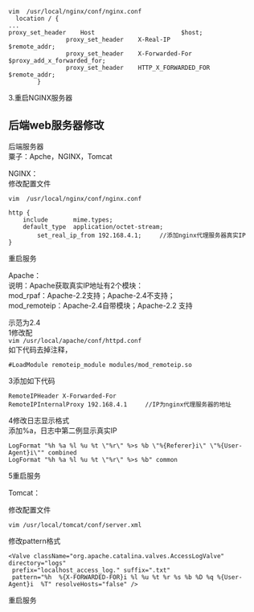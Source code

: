 ```
vim  /usr/local/nginx/conf/nginx.conf
  location / {
... 
proxy_set_header    Host                        $host;
                proxy_set_header    X-Real-IP                    $remote_addr;
                proxy_set_header    X-Forwarded-For              $proxy_add_x_forwarded_for;
                proxy_set_header    HTTP_X_FORWARDED_FOR      $remote_addr;
        }
```
 3.重启NGINX服务器

 
## 后端web服务器修改

 后端服务器   
 粟子：Apche，NGINX，Tomcat

 NGINX：   
 修改配置文件

 
```
vim  /usr/local/nginx/conf/nginx.conf

http {
    include       mime.types;
    default_type  application/octet-stream;
        set_real_ip_from 192.168.4.1;     //添加nginx代理服务器真实IP
}
```
 重启服务

 Apache：   
 说明：Apache获取真实IP地址有2个模块：   
 mod_rpaf：Apache-2.2支持；Apache-2.4不支持；   
 mod_remoteip：Apache-2.4自带模块；Apache-2.2 支持

 示范为2.4   
 1修改配   
  `vim /usr/local/apache/conf/httpd.conf`    
 如下代码去掉注释，

 
```
#LoadModule remoteip_module modules/mod_remoteip.so
```
 3添加如下代码

 
```
RemoteIPHeader X-Forwarded-For
RemoteIPInternalProxy 192.168.4.1     //IP为nginx代理服务器的地址
```
 4修改日志显示格式   
 添加%a，日志中第二例显示真实IP

 
```
LogFormat "%h %a %l %u %t \"%r\" %>s %b \"%{Referer}i\" \"%{User-Agent}i\"" combined
LogFormat "%h %a %l %u %t \"%r\" %>s %b" common
```
 5重启服务

 Tomcat：

 修改配置文件

 
```
vim /usr/local/tomcat/conf/server.xml
```
 修改pattern格式

 
```
<Valve className="org.apache.catalina.valves.AccessLogValve" directory="logs"  
 prefix="localhost_access_log." suffix=".txt"  
 pattern="%h  %{X-FORWARDED-FOR}i %l %u %t %r %s %b %D %q %{User-Agent}i  %T" resolveHosts="false" />
```
 重启服务

   
  
